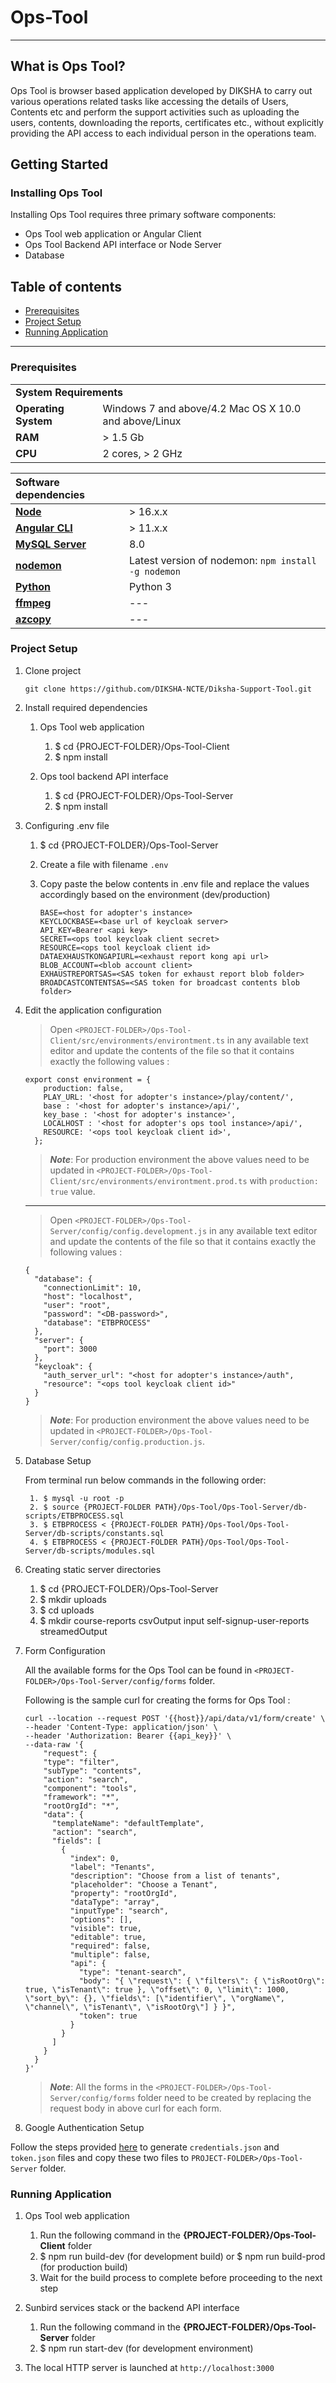 # Ops-Tool
---
## What is Ops Tool?
Ops Tool is browser based application developed by DIKSHA to carry out various operations related tasks like accessing the details of Users, Contents etc and perform the support activities such as uploading the users, contents, downloading the reports, certificates etc., without explicitly providing the API access to each individual person in the operations team.

## Getting Started
### Installing Ops Tool
Installing Ops Tool requires three primary software components:

- Ops Tool web application or Angular Client
- Ops Tool Backend API interface or Node Server
- Database

## Table of contents

- [Prerequisites](#prerequisites)
- [Project Setup](#project-setup)
- [Running Application](#running-application)
---

### Prerequisites

<table>
  <tr>
    <td colspan="2"><b>System Requirements</b></td>
  </tr>
  <tr>
    <td><b>Operating System</b></td>
    <td>Windows 7 and above/4.2 Mac OS X 10.0 and above/Linux</td>
  </tr>
  <tr>
    <td><b>RAM</b></td>
    <td>> 1.5 Gb</td>
  </tr>
  <tr>
    <td><b>CPU</b></td>
    <td>2 cores, > 2 GHz</td>
  </tr>
</table>

| Software dependencies |  |
| :--- | ------- |
| **[Node](https://nodejs.org/en/download/)** | > 16.x.x |
| **[Angular CLI](https://angular.io/cli#installing-angular-cli)** | > 11.x.x |
| **[MySQL Server](https://dev.mysql.com/downloads/mysql/)** | 8.0 |
| **[nodemon](https://www.npmjs.com/package/nodemon)** | Latest version  of nodemon: `npm install -g nodemon` |
| **[Python](https://www.python.org/downloads/)** | Python 3 |
| **[ffmpeg](https://www.ffmpeg.org/download.html)** | --- |
| **[azcopy](https://learn.microsoft.com/en-us/azure/storage/common/storage-use-azcopy-v10#download-azcopy)** | --- |

### Project Setup

1. Clone project

    ```console
    git clone https://github.com/DIKSHA-NCTE/Diksha-Support-Tool.git
    ```

2. Install required dependencies

    1. Ops Tool web application

        1. $ cd {PROJECT-FOLDER}/Ops-Tool-Client
        2. $ npm install

    2. Ops tool backend API interface

        1. $ cd {PROJECT-FOLDER}/Ops-Tool-Server
        2. $ npm install
3. Configuring .env file

     1. $ cd {PROJECT-FOLDER}/Ops-Tool-Server
     2. Create a file with filename `.env`
     3. Copy paste the below contents in .env file and replace the values accordingly based on the environment (dev/production)

        ```console
        BASE=<host for adopter's instance>
        KEYCLOCKBASE=<base url of keycloak server>
        API_KEY=Bearer <api key>
        SECRET=<ops tool keycloak client secret>
        RESOURCE=<ops tool keycloak client id>
        DATAEXHAUSTKONGAPIURL=<exhaust report kong api url>
        BLOB_ACCOUNT=<blob account client>
        EXHAUSTREPORTSAS=<SAS token for exhaust report blob folder>
        BROADCASTCONTENTSAS=<SAS token for broadcast contents blob folder>
        ```

4. Edit the application configuration
    > Open `<PROJECT-FOLDER>/Ops-Tool-Client/src/environments/environtment.ts` in any available text editor and update the contents of the file so that it                   contains exactly the following values :

      ```console
      export const environment = {
          production: false,
          PLAY_URL: '<host for adopter's instance>/play/content/',
          base : '<host for adopter's instance>/api/',
          key_base : '<host for adopter's instance>',
          LOCALHOST : '<host for adopter's ops tool instance>/api/',
          RESOURCE: '<ops tool keycloak client id>',
        };
      ```
      
      > ***Note***: For production environment the above values need to be updated in `<PROJECT-FOLDER>/Ops-Tool-Client/src/environments/environtment.prod.ts` with                         `production: true` value.
      ---

     > Open `<PROJECT-FOLDER>/Ops-Tool-Server/config/config.development.js` in any available text editor and update the contents of the file so that it                        contains exactly the following values :

      ```console
      {
        "database": {
          "connectionLimit": 10,
          "host": "localhost",
          "user": "root",
          "password": "<DB-password>",
          "database": "ETBPROCESS"
        },
        "server": {
          "port": 3000
        },
        "keycloak": {
          "auth_server_url": "<host for adopter's instance>/auth",
          "resource": "<ops tool keycloak client id>"
        }
      }
      ```
      > ***Note***: For production environment the above values need to be updated in `<PROJECT-FOLDER>/Ops-Tool-Server/config/config.production.js`.

5. Database Setup

      From terminal run below commands in the following order:
  
        1. $ mysql -u root -p
        2. $ source {PROJECT-FOLDER PATH}/Ops-Tool/Ops-Tool-Server/db-scripts/ETBPROCESS.sql
        3. $ ETBPROCESS < {PROJECT-FOLDER PATH}/Ops-Tool/Ops-Tool-Server/db-scripts/constants.sql
        4. $ ETBPROCESS < {PROJECT-FOLDER PATH}/Ops-Tool/Ops-Tool-Server/db-scripts/modules.sql

6. Creating static server directories

   1. $ cd {PROJECT-FOLDER}/Ops-Tool-Server
   2. $ mkdir uploads
   3. $ cd uploads
   4. $ mkdir course-reports csvOutput input self-signup-user-reports streamedOutput

7. Form Configuration

    All the available forms for the Ops Tool can be found in `<PROJECT-FOLDER>/Ops-Tool-Server/config/forms` folder.

    Following is the sample curl for creating the forms for Ops Tool :
    
      ```console
      curl --location --request POST '{{host}}/api/data/v1/form/create' \
      --header 'Content-Type: application/json' \
      --header 'Authorization: Bearer {{api_key}}' \
      --data-raw '{
          "request": {
          "type": "filter",
          "subType": "contents",
          "action": "search",
          "component": "tools",
          "framework": "*",
          "rootOrgId": "*",
          "data": {
            "templateName": "defaultTemplate",
            "action": "search",
            "fields": [
              {
                "index": 0,
                "label": "Tenants",
                "description": "Choose from a list of tenants",
                "placeholder": "Choose a Tenant",
                "property": "rootOrgId",
                "dataType": "array",
                "inputType": "search",
                "options": [],
                "visible": true,
                "editable": true,
                "required": false,
                "multiple": false,
                "api": {
                  "type": "tenant-search",
                  "body": "{ \"request\": { \"filters\": { \"isRootOrg\": true, \"isTenant\": true }, \"offset\": 0, \"limit\": 1000, \"sort_by\": {}, \"fields\": [\"identifier\", \"orgName\", \"channel\", \"isTenant\", \"isRootOrg\"] } }",
                  "token": true
                }
              }
            ]
          }
        }
      }'
      ```
      > ***Note***: All the forms in the `<PROJECT-FOLDER>/Ops-Tool-Server/config/forms` folder need to be created by replacing the request body in above curl for each form.

8. Google Authentication Setup

Follow the steps provided [here](https://developers.google.com/drive/api/quickstart/nodejs) to generate `credentials.json` and `token.json` files and copy these two files to `PROJECT-FOLDER>/Ops-Tool-Server` folder.

### Running Application

1. Ops Tool web application

    1. Run the following command in the **{PROJECT-FOLDER}/Ops-Tool-Client** folder
    2. $ npm run build-dev (for development build) or $ npm run build-prod (for production build)
    3. Wait for the build process to complete before proceeding to the next step

2. Sunbird services stack or the backend API interface

    1. Run the following command in the **{PROJECT-FOLDER}/Ops-Tool-Server** folder
    2. $ npm run start-dev (for development environment)

3. The local HTTP server is launched at `http://localhost:3000`